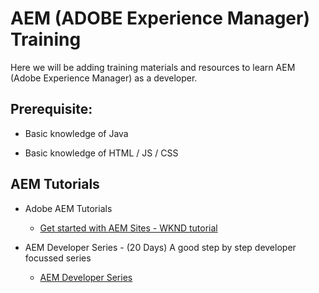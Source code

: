 # AEM (ADOBE Experience Manager) Training

Here we will be adding training materials and resources to learn AEM (Adobe Experience Manager) as a developer.

## Prerequisite:

-  Basic knowledge of Java

-  Basic knowledge of HTML / JS / CSS

## AEM Tutorials

-   Adobe AEM Tutorials
    - [Get started with AEM Sites - WKND tutorial](https://experienceleague.adobe.com/docs/experience-manager-learn/getting-started-wknd-tutorial-develop/overview.html?lang=en)


-   AEM Developer Series - (20 Days) A good step by step developer focussed series 
    - [AEM Developer Series](https://redquark.org/aem/day-00-aem-developer-series/)

